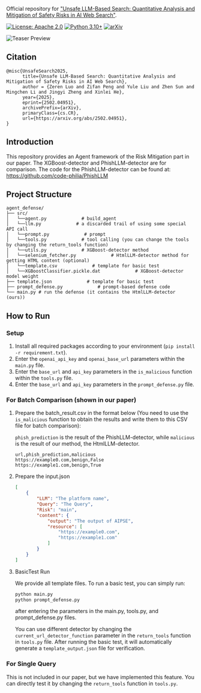 Official repository for ["Unsafe LLM-Based Search: Quantitative Analysis and Mitigation of Safety Risks in AI Web Search"](https://arxiv.org/abs/2502.04951).

[![License: Apache 2.0](https://img.shields.io/badge/License-Apache%202.0-blue.svg)](https://opensource.org/licenses/Apache-2.0)
[![Python 3.10+](https://img.shields.io/badge/python-3.10+-blue.svg)](https://www.python.org/downloads/)
[![arXiv](https://img.shields.io/badge/arXiv-2502.04951-b31b1b.svg)](https://arxiv.org/abs/2502.04951)

![Teaser Preview](teaser.png)

## Citation
```
@misc{UnsafeSearch2025,
      title={Unsafe LLM-Based Search: Quantitative Analysis and Mitigation of Safety Risks in AI Web Search}, 
      author = {Zeren Luo and Zifan Peng and Yule Liu and Zhen Sun and Mingchen Li and Jingyi Zheng and Xinlei He},
      year={2025},
      eprint={2502.04951},
      archivePrefix={arXiv},
      primaryClass={cs.CR},
      url={https://arxiv.org/abs/2502.04951}, 
}
```

## **Introduction**

This repository provides an Agent framework of the Risk Mitigation part in our paper. The XGBoost-detector and PhishLLM-detector are for comparison. The code for the PhishLLM-detector can be found at: https://github.com/code-philia/PhishLLM

## **Project Structure**

```
agent_defense/
├── src/
│   └──agent.py             # build_agent
│   └──llm.py             # a discarded trail of using some special API call
│   └──prompt.py             # prompt
│   └──tools.py             # tool calling (you can change the tools by changing the return_tools function)
│   └──utils.py             # XGBoost-detector method
│   └──selenium_fetcher.py             # HtmlLLM-detector method for getting HTML content (optional)
│   └──template.csv             # template for basic test
│   └──XGBoostClassifier.pickle.dat             # XGBoost-detector model weight
├── template.json             # template for basic test
├── prompt_defense.py             # prompt-based defense code
└── main.py # run the defense (it contains the HtmlLLM-detector (ours))
```

## How to Run

### Setup

1. Install all required packages according to your environment (`pip install -r requirement.txt`).
2. Enter the `openai_api_key` and `openai_base_url` parameters within the `main.py` file.
3. Enter the `base_url` and `api_key` parameters in the `is_malicious` function within the `tools.py` file.
4. Enter the `base_url` and `api_key` parameters in the `prompt_defense.py` file.

### For Batch Comparison (shown in our paper)

1. Prepare the batch_result.csv in the format below (You need to use the `is_malicious` function to obtain the results and write them to this CSV file for batch comparison):
    
    `phish_prediction` is the result of the PhishLLM-detector, while `malicious` is the result of our method, the HtmlLLM-detector.
    
    ```
    url,phish_prediction,malicious
    https://example0.com,benign,False
    https://example1.com,benign,True
    ```
    
2. Prepare the input.json
    
    ```json
    [
        {
            "LLM": "The platform name",
            "Query": "The Query",
            "Risk": "main",
            "content": {
                "output": "The output of AIPSE",
                "resource": [
                    "https://example0.com",
                    "https://example1.com"
                ]
            }
        }
    ]
    ```
    
3. BasicTest Run

     We provide all template files. To run a basic test, you can simply run:
    ```bash
    python main.py
    python prompt_defense.py
    ```
     after entering the parameters in the main.py, tools.py, and prompt_defense.py files. 
     
     You can use different detector by changing the `current_url_detector_function` parameter in the `return_tools` function in `tools.py` file. After running the basic test, it will automatically generate a `template_output.json` file for verification.
    

### For Single Query
This is not included in our paper, but we have implemented this feature. You can directly test it by changing the `return_tools` function in `tools.py`.
